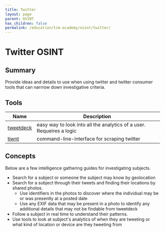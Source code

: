 ```yaml
---
title: Twitter
layout: page
parent: OSINT
has_children: false
permalink: /education/tcm-academy/osint/twitter/
---
```


# Twitter OSINT

## Summary

Provide ideas and details to use when using twitter and twitter consumer tools that can narrrow down investigative criteria.

## Tools

| Name | Description |
|------|-------------|
| [tweetdeck](https://tweetdeck.com/) | easy way to look into all the analytics of a user. Requeires a logic |
| [tiwnt](https://github.com/twintproject/twint) | command-line-interface for scraping twitter |

## Concepts

Below are a few intelligence gathering guides for investigating subjects.

- Search for a subject or someone the subject may know by geolocation
- Search for a subject through their tweets and finding their locations by shared photos. 
  - Use identifiers in the photos to discover where the individual may be or was presently at a posted date
  - Use any EXIF data that may be present in a photo to identify any additional details that may not be findable from tweetdeck
- Follow a subject in real time to understand their patterns. 
- Use tools to look at subject's analytics of when they are tweeting or what kind of location or device are they tweeting from 
